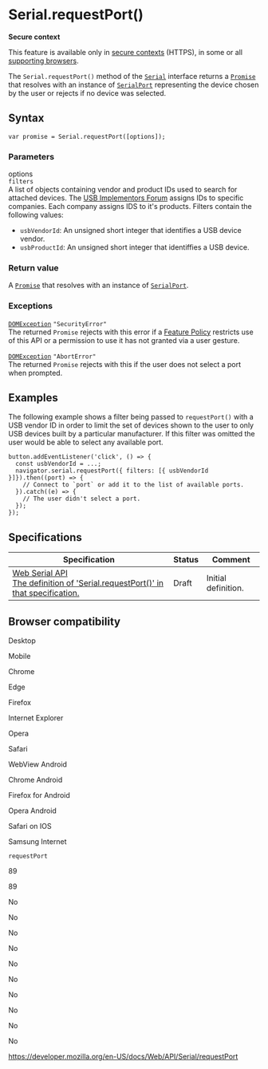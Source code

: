 Serial.requestPort()
====================

**Secure context**

This feature is available only in [secure contexts](https://developer.mozilla.org/en-US/docs/Web/Security/Secure_Contexts) (HTTPS), in some or all [supporting browsers](#browser_compatibility).

The `Serial.requestPort()` method of the [`Serial`](../serial) interface returns a [`Promise`](https://developer.mozilla.org/en-US/docs/Web/JavaScript/Reference/Global_Objects/Promise) that resolves with an instance of [`SerialPort`](../serialport) representing the device chosen by the user or rejects if no device was selected.

Syntax
------

    var promise = Serial.requestPort([options]);

### Parameters

options  
`filters`  
A list of objects containing vendor and product IDs used to search for attached devices. The [USB Implementors Forum](https://www.usb.org/) assigns IDs to specific companies. Each company assigns IDS to it's products. Filters contain the following values:

-   `usbVendorId`: An unsigned short integer that identifies a USB device vendor.
-   `usbProductId`: An unsigned short integer that identiffies a USB device.

### Return value

A [`Promise`](https://developer.mozilla.org/en-US/docs/Web/JavaScript/Reference/Global_Objects/Promise) that resolves with an instance of [`SerialPort`](../serialport).

### Exceptions

 [`DOMException`](../domexception) `"SecurityError"`   
The returned `Promise` rejects with this error if a [Feature Policy](https://developer.mozilla.org/en-US/docs/Web/HTTP/Feature_Policy) restricts use of this API or a permission to use it has not granted via a user gesture.

 [`DOMException`](../domexception) `"AbortError"`   
The returned `Promise` rejects with this if the user does not select a port when prompted.

Examples
--------

The following example shows a filter being passed to `requestPort()` with a USB vendor ID in order to limit the set of devices shown to the user to only USB devices built by a particular manufacturer. If this filter was omitted the user would be able to select any available port.

    button.addEventListener('click', () => {
      const usbVendorId = ...;
      navigator.serial.requestPort({ filters: [{ usbVendorId }]}).then((port) => {
        // Connect to `port` or add it to the list of available ports.
      }).catch((e) => {
        // The user didn't select a port.
      });
    });

Specifications
--------------

<table><thead><tr class="header"><th>Specification</th><th>Status</th><th>Comment</th></tr></thead><tbody><tr class="odd"><td><a href="https://wicg.github.io/serial/#dom-serial-requestport">Web Serial API<br />
<span class="small">The definition of 'Serial.requestPort()' in that specification.</span></a></td><td><span class="spec-draft">Draft</span></td><td>Initial definition.</td></tr></tbody></table>

Browser compatibility
---------------------

Desktop

Mobile

Chrome

Edge

Firefox

Internet Explorer

Opera

Safari

WebView Android

Chrome Android

Firefox for Android

Opera Android

Safari on IOS

Samsung Internet

`requestPort`

89

89

No

No

No

No

No

No

No

No

No

No

<a href="https://developer.mozilla.org/en-US/docs/Web/API/Serial/requestPort" class="_attribution-link">https://developer.mozilla.org/en-US/docs/Web/API/Serial/requestPort</a>
